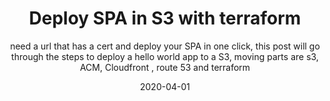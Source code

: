 ---
layout: layout.njk
tags: posts
category: Terraform
title: Deploy SPA in S3 with terraform
subtitle: need a url that has a cert and deploy your SPA in one click, this post will go through the steps to deploy a hello world app to a S3, moving parts are s3, ACM, Cloudfront , route 53 and terraform
date: 2020-04-01
postDate: Apr-2020
---